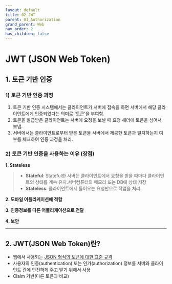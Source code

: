 ```yaml
---
layout: default
title: 02_JWT
parent: 01_Authorization
grand_parent: Web
nav_order: 2
has_children: false
---
```


# JWT (JSON Web Token)  

## 1. 토큰 기반 인증  

### 1) 토큰 기반 인증 과정  

1. 토큰 기반 인증 시스템에서는 클라이언트가 서버에 접속을 하면 서버에서 해당 클라이언트에게 인증되었다는 의미로 '토큰'을 부여함.   
2. 토큰을 발급받은 클라이언트는 서버에 요청을 보낼 때 요청 헤더에 토큰을 심어서 보냄.  
3. 서버에서는 클라이언트로부터 받은 토큰을 서버에서 제공한 토큰과 일치하는지 여부를 체크하여 인증 과정을 처리.  


### 2) 토큰 기반 인증을 사용하는 이유 (장점)  

**1. Stateless**  
> - **Stateful**: Stateful한 서버는 클라이언트에서 요청을 받을 때마다 클라이언트의 상태를 계속 유지.서버컴퓨터의 메모리 또는 DB에 상태 저장  
> - **Stateless**: 클라이언트에서 들어오는 요청만으로 작업을 처리.  

**2. 모바일 어플리케이션에 적합**  
   
**3. 인증정보를 다른 어플리케이션으로 전달**  

**4. 보안**  

<hr/>

## 2. JWT(JSON Web Token)란?  
- 웹에서 사용되는 <u>JSON 형식의 토큰에 대한 표준 규격</u>  
- 사용자의 인증(authentication) 또는 인가(authorization) 정보를 서버와 클라이언트 간에 안전하게 주고 받기 위해서 사용
- Claim 기반(다른 토큰과 비교)  
